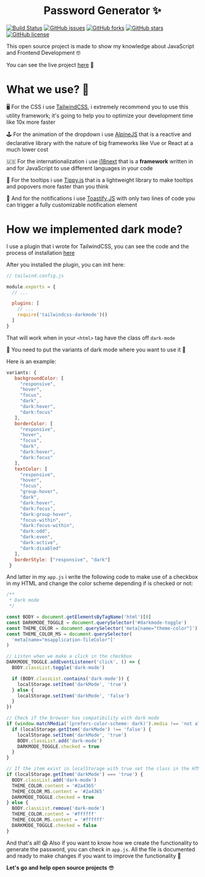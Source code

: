 # <center>Password Generator ✨</center>

[![Build Status](https://travis-ci.org/danestves/password-generator.png?branch=master)](https://travis-ci.org/danestves/password-generator) [![GitHub issues](https://img.shields.io/github/issues/danestves/password-generator)](https://github.com/danestves/password-generator/issues) [![GitHub forks](https://img.shields.io/github/forks/danestves/password-generator)](https://github.com/danestves/password-generator/network) [![GitHub stars](https://img.shields.io/github/stars/danestves/password-generator)](https://github.com/danestves/password-generator/stargazers) [![GitHub license](https://img.shields.io/github/license/danestves/password-generator)](https://github.com/danestves/password-generator/blob/master/LICENSE)

This open source project is made to show my knowledge about JavaScript and Frontend Development 🤓

You can see the live project [here](https://passgenerator.dev) 🚀

# What we use? 🧐

🖥 For the CSS i use [TailwindCSS](https://tailwindcss.com), i extremely recommend you to use this utility framework; it's going to help you to optimize your development time like 10x more faster

🕹 For the animation of the dropdown i use [AlpineJS](https://github.com/alpinejs/alpine) that is a reactive and declarative library with the nature of big frameworks like Vue or React at a much lower cost

🇺🇸 For the internationalization i use [i18next](https://www.i18next.com/) that is a **framework** written in and for JavaScript to use different languages in your code

💭 For the tooltips i use [Tippy.js](https://atomiks.github.io/tippyjs/) that is a lightweight library to make tooltips and popovers more faster than you think

🔔 And for the notifications i use [Toastify JS](https://apvarun.github.io/toastify-js/) with only two lines of code you can trigger a fully customizable notification element

# How we implemented dark mode?

I use a plugin that i wrote for TailwindCSS, you can see the code and the process of installation [here](https://github.com/danestves/tailwindcss-darkmode)

After you installed the plugin, you can init here:

```js
// tailwind.config.js

module.exports = {
  // ...

  plugins: [
    // ...
    require('tailwindcss-darkmode')()
  ]
}
```

That will work when in your `<html>` tag have the class off `dark-mode`

🚨 You need to put the variants of dark mode where you want to use it 🚨

Here is an example:

```js
variants: {
   backgroundColor: [
     "responsive",
     "hover",
     "focus",
     "dark",
     "dark:hover",
     "dark:focus"
   ],
   borderColor: [
     "responsive",
     "hover",
     "focus",
     "dark",
     "dark:hover",
     "dark:focus"
   ],
   textColor: [
     "responsive",
     "hover",
     "focus",
     "group-hover",
     "dark",
     "dark:hover",
     "dark:focus",
     "dark:group-hover",
     "focus-within",
     "dark:focus-within",
     "dark:odd",
     "dark:even",
     "dark:active",
     "dark:disabled"
   ],
   borderStyle: ["responsive", "dark"]
 }
```

And latter in my `app.js` i write the following code to make use of a checkbox in my HTML and change the color scheme depending if is checked or not:

```js
/**
 * Dark mode
 */

const BODY = document.getElementsByTagName('html')[0]
const DARKMODE_TOGGLE = document.querySelector('#darkmode-toggle')
const THEME_COLOR = document.querySelector('meta[name="theme-color"]')
const THEME_COLOR_MS = document.querySelector(
  'meta[name="msapplication-TileColor"]'
)

// Listen when we make a click in the checkbox
DARKMODE_TOGGLE.addEventListener('click', () => {
  BODY.classList.toggle('dark-mode')

  if (BODY.classList.contains('dark-mode')) {
    localStorage.setItem('darkMode', 'true')
  } else {
    localStorage.setItem('darkMode', 'false')
  }
})

// Check if the browser has compatibility with dark mode
if (window.matchMedia('(prefers-color-scheme: dark)').media !== 'not all') {
  if (localStorage.getItem('darkMode') !== 'false') {
    localStorage.setItem('darkMode', 'true')
    BODY.classList.add('dark-mode')
    DARKMODE_TOGGLE.checked = true
  }
}

// If the item exist in localStorage with true set the class in the HTML
if (localStorage.getItem('darkMode') === 'true') {
  BODY.classList.add('dark-mode')
  THEME_COLOR.content = '#2a4365'
  THEME_COLOR_MS.content = '#2a4365'
  DARKMODE_TOGGLE.checked = true
} else {
  BODY.classList.remove('dark-mode')
  THEME_COLOR.content = '#ffffff'
  THEME_COLOR_MS.content = '#ffffff'
  DARKMODE_TOGGLE.checked = false
}
```

And that's all! 😱 Also if you want to know how we create the functionality to generate the password, you can check in `app.js`. All the file is documented and ready to make changes if you want to improve the functionality 💪

**Let's go and help open source projects** 😎
